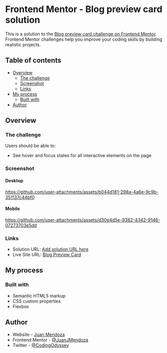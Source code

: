 # Frontend Mentor - Blog preview card solution

This is a solution to the [Blog preview card challenge on Frontend Mentor](https://www.frontendmentor.io/challenges/blog-preview-card-ckPaj01IcS). Frontend Mentor challenges help you improve your coding skills by building realistic projects.

## Table of contents

- [Overview](#overview)
  - [The challenge](#the-challenge)
  - [Screenshot](#screenshot)
  - [Links](#links)
- [My process](#my-process)
  - [Built with](#built-with)
- [Author](#author)

## Overview

### The challenge

Users should be able to:

- See hover and focus states for all interactive elements on the page

### Screenshot
#### Desktop
https://github.com/user-attachments/assets/b044d181-298a-4a6e-9c9b-351137c44bf0

#### Mobile
https://github.com/user-attachments/assets/d30e4d5e-9382-4342-9146-07273703e5dd


### Links

- Solution URL: [Add solution URL here](https://your-solution-url.com)
- Live Site URL: [Blog Preview Card](https://blog-preview-card-six-ashy.vercel.app/)

## My process

### Built with

- Semantic HTML5 markup
- CSS custom properties
- Flexbox

## Author

- Website - [Juan Mendoza](https://www.linkedin.com/in/juanjmendoza/)
- Frontend Mentor - [@JuanJMendoza](https://www.frontendmentor.io/profile/JuanJMendoza)
- Twitter - [@CodingOdyssey](https://www.twitter.com/CodingOdyssey)
